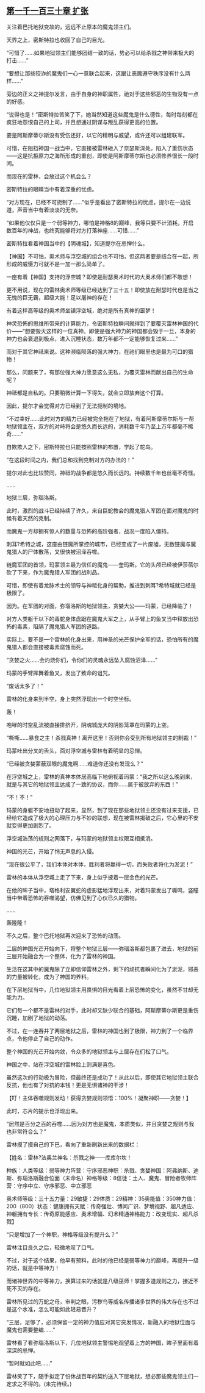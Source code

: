 ## [第一千一百三十章 扩张](https://www.xxbiquge.com/11_11222/9060275.html)


  关注着巴托地狱变故的，远远不止原本的魔鬼领主们。

  天界之上，密斯特拉也收回了自己的目光。

  “可惜了……如果地狱领主们能够团结一致的话，势必可以给杀戮之神带来极大的打击……”

  “要想让那些狡诈的魔鬼们一心一意联合起来，这跟让恶魔遵守秩序没有什么两样……”

  旁边的正义之神提尔发言，由于自身的神职属性，祂对于这些邪恶的生物没有一点的好感。

  “说得也是！”密斯特拉苦笑了下，她当然知道这些魔鬼是什么德性，每时每刻都在疯狂地怨恨自己的上司，并且想通过阴谋与叛乱获得更高的位置。

  要是阿斯摩蒂尔斯没有受伤还好，以它的精明与威望，或许还可以组建联军。

  可惜，在阻挡神国一战当中，它直接被雷林砸入了奈瑟斯深处，陷入了重伤状态——这是抗拒原力之海所形成的重创，即使是阿斯摩蒂尔斯也必须修养很长一段时间。

  而现在的雷林，会放过这个机会么？

  密斯特拉的眼睛当中有着深重的忧虑。

  “对方现在，已经不可扼制了……”似乎是看出了密斯特拉的忧虑，提尔在一边说道，声音当中有着淡淡的无奈。

  “如果他仅仅只是一个弱等神力，哪怕是神格8的巅峰，我等只要不计消耗，开启数百年的神战，也终究能够将对方打落神座……可惜……”

  密斯特拉看着神国当中的【阴魂城】，知道提尔在忌惮什么。

  【神国】不可怕，奥术师与浮空城的组合也不可怕，但这两者要是结合在一起，所形成的威慑力可就不是一加一那么简单了。

  一座有着【神国】支持的浮空城？即使是耐瑟奥术时代的大奥术师们都不敢想！

  更不用说，现在的雷林奥术师等级已经达到了三十五！即使放在耐瑟时代也是当之无愧的巨无霸，超级大能！足以屠神的存在！

  有着这样高等级的奥术师坐镇浮空城，绝对是所有真神的噩梦！

  神灵恐怖的思维所带来的计算能力，令密斯特拉瞬间就得到了要覆灭雷林神国的代价——“想要毁灭这样的一位真神。即使是强大神力的神国都会毁于一旦，本身的神力也会衰退到极点，进入沉睡状态，数万年都不一定能够恢复过来……”

  而对于其它神祗来说。这种濒临陨落的强大神力，在祂们眼里也是最为可口的猎物！

  那么，问题来了，有那位强大神力愿意这么无私，为覆灭雷林而献出自己的生命呢？

  神祗都是自私的。只要稍微计算一下得失，就会立即放弃这个打算。

  因此，提尔才会觉得对方已经到了无法扼制的境地。

  “不过幸好……此时对方的精力已经被完全拖在了地狱，有着阿斯摩蒂尔斯与一帮地狱领主在，双方的对峙将会是悠久而长远的，消耗数千年乃至上万年都毫不稀奇……”

  自欺欺人之下，密斯特拉也只能按照雷林的布置，学起了鸵鸟。

  “在这段时间之内，我们总和找到克制对方的办法的！”

  提尔对此也比较赞同，神祗的战争都是悠久而长远的。持续数千年也丝毫不奇怪。

  ……

  地狱三层，弥瑙洛斯。

  此时，激烈的战斗已经持续了许久，来自巨蛇教会的魔鬼猎人军团在面对魔鬼的时候有着天然的克制。

  而魔鬼一方却拥有惊人的数量与恐怖的高阶强者，战况一度陷入僵持。

  刺耳?希特之城，这座由链魔所掌控的城市，已经变成了一片废墟，无数链魔与魔鬼猎人的尸体散落，又很快被沼泽吞噬。

  链魔军团的首领，玛蒙领主最为信任的魔鬼——奎玛斯。它的头颅已经被伊莎蓓尔砍了下来，作为魔鬼猎人军团的战利品。

  可惜，即使有着龙脉术士的领导与神祗化身的帮助，推进到刺耳?希特城就已经是极限了。

  因为。在军团的对面，弥瑙洛斯的地狱领主，贪婪大公——玛蒙，已经降临了！

  对方人类躯干以下的毒蛇身体盘踞在魔鬼大军之上，从手臂上的鱼叉当中释放出恐怖的毒素，阻隔了魔鬼猎人军团的道路。

  实际上。要不是一个雷林的化身出来，用神圣的光芒保护全军的话，恐怕所有的魔鬼猎人都会直接被毒素腐蚀而死。

  “贪婪之火……会灼烧你们，令你们的灵魂永远坠入腐蚀沼泽……”

  玛蒙的手臂挥舞着鱼叉，发出了致命的诅咒。

  “废话太多了！”

  雷林的化身来到半空，身上突然浮现出一个时空坐标。

  轰！

  咆哮的时空乱流被直接排挤开，阴魂城庞大的阴影笼罩在玛蒙的上空。

  “嘶嘶……暴食之主！杀戮真神！离开这里！否则你会受到所有地狱领主的制裁！”

  玛蒙吐出分叉的舌头，面对浮空城与雷林有着明显的忌惮。

  “已经被贪婪蒙蔽双眼的魔鬼啊……难道你还没有发现么？”

  在浮空城之上，雷林的真神本体居高临下地俯视着玛蒙：“我之所以这么晚到来，就是与其它的地狱领主达成了一致的协议，而你……属于被放弃的东西！”

  “不！不！”

  玛蒙的身躯不安地扭动了起来，显然，到了现在那些地狱领主还没有过来支援，已经给它造成了极大的心理压力与不妙的联想，现在被雷林揭破之后，它心里的不安就变得更加剧烈了。

  浮空城浩荡的规则之网落下，与玛蒙的地狱领主权限互相抵消。

  神国的光芒，开始了悄无声息的入侵。

  “现在很公平了，我们本体对本体，胜利者将赢得一切，而失败者将化为淤泥！”

  雷林的本体从浮空城上走了下来，身上似乎披着一层金色的光芒。

  在他的眸子当中，塔格利安翼蛇的虚影猛地浮现出来，对着玛蒙发出了嘶鸣，竖瞳当中带着恐怖的吞噬渴望，仿佛见到了心仪已久的猎物。

  ……

  轰隆隆！

  不久之后，整个巴托地狱再次迎来了恐怖的动荡。

  二层的神国光芒开始向下，将整个地狱三层——弥瑙洛斯都包裹了进去，地狱的前三层开始融合为一个整体，化为了雷林的神国。

  生活在这其中的魔鬼除了立即信仰雷林之外，剩下的顽抗者瞬间化为了淤泥，邪恶的力量被转化，成为了神国的养料。

  在下层地狱当中，几位地狱领主用畏惧的目光看着上层恐怖的变化，虽然不甘却无能为力。

  它们每一个都不是雷林的对手，此时却又缺少联合的基础，阿斯摩蒂尔斯更是重伤沉睡，加剧了地狱的动荡。

  不过，在一连吞并了两层地狱之后，雷林的神国也到了极限，神力到了一个临界点，令他停止了自己的动作。

  整个神国的光芒开始内敛，令众多的地狱领主与上层存在们松了口气。

  神国之中，站在浮空城的雷林脸上则满是喜色。

  虽然这次的行动极为冒险，但最终还是成功了！从此以后，即使其它地狱领主联合反抗，他也有了对抗的本钱！更是无惧诸神的干涉！

  【叮！主体吞噬规则发动！获得贪婪规则领悟：100%！凝聚神职——贪婪！】

  此时，芯片的提示也浮现出来。

  “居然是百分之百的吞噬……因为对方也是魔鬼，本质类似，并且贪婪之规则与我也非常符合么？”

  雷林摸了摸自己的下巴，看向了重新刷新出来的数据栏：

  【姓名：雷林?法奥兰神名：杀戮之神——库库尔坎！

  种族：人类等级：弱等神力阵营：守序邪恶神职：杀戮、贪婪神国：阿弗纳斯、迪斯、弥瑙洛斯融合位面（未命名）神格等级：8信徒：土人、魔鬼、冒险者牧师阵营：守序中立、守序邪恶、中立邪恶

  奥术师等级：三十五力量：29敏捷：29体质：29精神：35奥能值：350神力值：200（800）状态：健康拥有天赋：传奇强壮、博闻广识、梦境视野、超凡适应、神躯拥有专长：传奇原能感应、奥术增幅、幻术精通神格能力：改变现实、超凡杀戮】

  “只是增加了一个神职，神格等级没有提升么？”

  雷林注目良久之后，轻微地叹了口气。

  不过，对于这个结果，他早有预料，此时的他已经是弱等神力的巅峰，再提升一级的话，就是中等神力！

  而诸神世界的中等神力，换算过来的话就是八级巫师！掌握多道规则之力，接近不死不灭的存在。

  雷林所见过的万蛇之母，审判之眼，污秽鸟等威名传播诸多世界的伟大存在也不过是这个水准，怎么可能如此轻易晋升？

  “三层，足够了，必须保留一定的神力值应对其它突发情况，新融入的地狱位面与魔鬼也需要整编……”

  雷林看了看弥瑙洛斯以下，几位地狱领主警惕地观望着上方的神国，眸子里面有着深深的忌惮。

  “暂时就如此吧……”

  雷林笑了下，随手拟定了份休战百年的契约送入下层地狱，想必那些魔鬼领主们一定求之不得的。(未完待续。)
